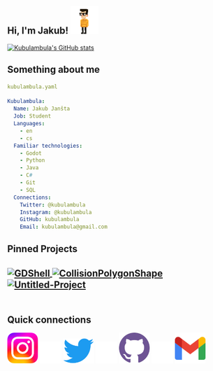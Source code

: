 <!---
  Why are you reading my readme's source code? Are you trying to STEAL IT FROM ME??!!
--->

<!---
  You spin me right 'round, baby, right 'round
  Like a record, baby, right 'round, 'round, 'round
  You spin me right 'round, baby, right 'round
  Like a record, baby, right 'round, 'round, 'round
--->
<h2>Hi, I'm Jakub! <a href="https://www.youtube.com/watch?v=PGNiXGX2nLU"><img src="img/spin.gif" width=64px></a></h2>



<a href="https://github.com/kubulambula">
  <img src="https://github-readme-stats.vercel.app/api?username=Kubulambula&custom_title=Kubulambula's%20Stats&count_private=true&include_all_commits=true&show_icons=true&border_color=7f7f7f&bg_color=00000000&title_color=56d364&icon_color=7ee787&text_color=7f7f7f" alt="Kubulambula's GitHub stats" />
</a>



<h2>Something about me</h2>


```yaml
kubulambula.yaml

Kubulambula: 
  Name: Jakub Janšta
  Job: Student
  Languages:
    - en
    - cs
  Familiar technologies:
    - Godot
    - Python
    - Java
    - C#
    - Git
    - SQL
  Connections:
    Twitter: @kubulambula
    Instagram: @kubulambula
    GitHub: kubulambula
    Email: kubulambula@gmail.com 
```



<h2>Pinned Projects<h2>

<a href="https://github.com/Kubulambula/Godot-GDShell">
  <img align="center" src="https://github-readme-stats.vercel.app/api/pin/?username=kubulambula&repo=godot-gdshell&border_color=7f7f7f&bg_color=00000000&title_color=56d364&icon_color=7ee787&text_color=7f7f7f" alt="GDShell" />
</a>
<a href="https://github.com/Kubulambula/Godot-CollisionPolygonShape">
  <img align="center" src="https://github-readme-stats.vercel.app/api/pin/?username=kubulambula&repo=godot-collisionpolygonshape&border_color=7f7f7f&bg_color=00000000&title_color=56d364&icon_color=7ee787&text_color=7f7f7f" alt="CollisionPolygonShape" />
</a>
<a href="https://github.com/Kubulambula/Untitled-Project">
  <img align="center" src="https://github-readme-stats.vercel.app/api/pin/?username=kubulambula&repo=untitled-project&border_color=7f7f7f&bg_color=00000000&title_color=56d364&icon_color=7ee787&text_color=7f7f7f" alt="Untitled-Project" />
</a>
<br><br>


<h2>Quick connections</h2>

<!---
  The spacing is super dumd, but I could not figure it out any other way
--->
<a href="https://www.instagram.com/kubulambula"><img src="img/instagram.svg" title="@kubulambula" width=70px /></a>
<img src="img/emptyness.png" width=50px />
<a href="https://www.twitter.com/kubulambula"><img src="img/twitter.svg" title="@kubulambula" width=70px /></a>
<img src="img/emptyness.png" width=50px />
<a href="https://www.github.com/kubulambula"><img src="img/github.svg" title="kubulambula" width=70px /></a>
<img src="img/emptyness.png" width=50px />
<a href="mailto:kubulambula%40gmail.com"><img src="img/gmail.svg" title="kubulambula@gmail.com" width=70px /></a>
<br>
